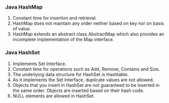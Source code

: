 ### Java HashMap
1. Constant time for insertion and retrieval.
2. HashMap does not maintain any order neither based on key nor on basis of value.
3. HashMap extends an abstract class AbstractMap which also provides an incomplete implementation of the Map interface.


### Java HashSet
1. Implements Set Interface.
2. Constant time for operations such as Add, Remove, Contains and Size. 
3. The underlying data structure for HashSet is Hashtable.
4. As it implements the Set Interface, duplicate values are not allowed.
5. Objects that you insert in HashSet are not guaranteed to be inserted in the same order. Objects are inserted based on their hash code.
6. NULL elements are allowed in HashSet.
